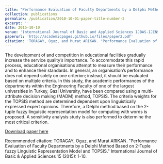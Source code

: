 ```yaml
---
title: "Performance Evaluation of Faculty Departments by a Delphi Method Based on 2-Tuple fuzzy Linguistic Representation Model and TOPSIS"
collection: publications
permalink: /publication/2010-10-01-paper-title-number-2
excerpt: ''
date: 2015-10-10
venue: 'International Journal of Basic and Applied Sciences IJBAS-IJENS, Vol: 15, No: 05,'
paperurl: 'http://academicpages.github.io/files/paper2.pdf'
citation: 'TORAGAY, Oguz, and Murat ARIKAN. "Performance Evaluation of Faculty Departments by a Delphi Method Based on 2-Tuple fuzzy Linguistic Representation Model and TOPSIS." International Journal of Basic & Applied Sciences 15 (2015): 1-10'
---
```

The development of and competition in educational facilities gradually increase the service quality’s importance. To accommodate this rapid process, educational organisations
attempt to measure their performance and to enhance their standards. In general, an organisation’s performance does not depend solely on one criterion; instead, it should be evaluated based on multiple criteria. In this study, the academic performances of the departments within the Engineering Faculty of one of the largest universities in Turkey, Gazi University, have been compared using a multi-attribute decision making (MADM) method, TOPSIS. The criteria weights for the TOPSIS method are determined dependent upon linguistically expressed expert opinions. Therefore, a Delphi method based on the 2-tuple fuzzy linguistic representation model for computing with words is proposed. A sensitivity analysis study is also performed to determine the most critical criterion.

[Download paper here](https://www.researchgate.net/profile/Oguz-Toragay/publication/301887104_Performance_Evaluation_of_Faculty_Departments_by_a_Delphi_Method_Based_on_2-Tuple_fuzzy_Linguistic_Representation_Model_and_TOPSIS/links/572ad62508aef7c7e2c4ff62/Performance-Evaluation-of-Faculty-Departments-by-a-Delphi-Method-Based-on-2-Tuple-fuzzy-Linguistic-Representation-Model-and-TOPSIS.pdf)

Recommended citation: TORAGAY, Oguz, and Murat ARIKAN. "Performance Evaluation of Faculty Departments by a Delphi Method Based on 2-Tuple fuzzy Linguistic Representation Model and TOPSIS." International Journal of Basic & Applied Sciences 15 (2015): 1-10.
